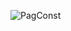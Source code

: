 ![PagConst](https://user-images.githubusercontent.com/35644845/110190926-8cac4080-7e04-11eb-802b-8658d34150b6.jpg)
